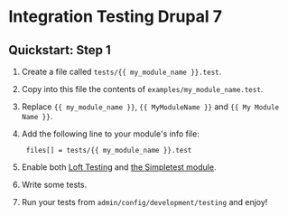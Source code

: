 # Integration Testing Drupal 7

## Quickstart: Step 1
1. Create a file called `tests/{{ my_module_name }}.test`.
1. Copy into this file the contents of `examples/my_module_name.test`.
1. Replace `{{ my_module_name }}`, `{{ MyModuleName }}` and `{{ My Module Name }}`.
1. Add the following line to your module's info file:

        files[] = tests/{{ my_module_name }}.test

1. Enable both [Loft Testing](http://www.intheloftstudios.com/packages/drupal/loft_testing) and [the Simpletest module](https://www.drupal.org/documentation/modules/simpletest).
1. Write some tests.
1. Run your tests from `admin/config/development/testing` and enjoy!
